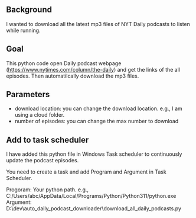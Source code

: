 ## Background
I wanted to download all the latest mp3 files of NYT Daily podcasts to listen while running. 

## Goal 
This python code open Daily podcast webpage (https://www.nytimes.com/column/the-daily) and get the links of the all episodes. Then automatilcally download the mp3 files. 

## Parameters

- download location: you can change the download location. e.g., I am using a cloud folder. 
- number of episodes: you can change the max number to download

## Add to task scheduler

I have added this python file in Windows Task scheduler to continuously update the podcast episodes. 

You need to create a task and add Program and Argument in Task Scheduler. 

Progoram: Your python path. e.g., C:/Users/abc/AppData/Local/Programs/Python/Python311/python.exe
Argument: D:\dev\auto_daily_podcast_downloader\download_all_daily_podcasts.py




